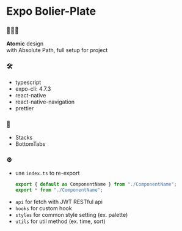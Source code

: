 # Expo Bolier-Plate

### 👩🏻‍🎨

**Atomic** design  
with Absolute Path, full setup for project

### 🛠

- typescript
- expo-cli: 4.7.3
- react-native
- react-native-navigation
- prettier

### 🐪

- Stacks
- BottomTabs

### ⚙️

- use `index.ts` to re-export
  ```ts
  export { default as ComponentName } from "./ComponentName";
  export * from "./ComponentName";
  ```
- `api` for fetch with JWT RESTful api
- `hooks` for custom hook
- `styles` for common style setting (ex. palette)
- `utils` for util method (ex. time, sort)
